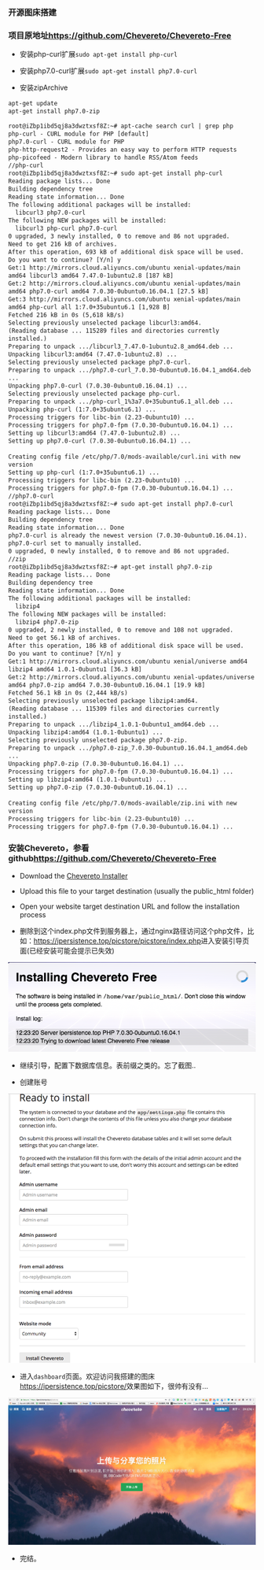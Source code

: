 ### 开源图床搭建
### 项目原地址<https://github.com/Chevereto/Chevereto-Free>

- 安装php-curl扩展```sudo apt-get install php-curl```

- 安装php7.0-curl扩展```sudo apt-get install php7.0-curl```

- 安装zipArchive

```
apt-get update
apt-get install php7.0-zip 
```

```
root@iZbp1ibd5qj8a3dwztxsf8Z:~# apt-cache search curl | grep php
php-curl - CURL module for PHP [default]
php7.0-curl - CURL module for PHP
php-http-request2 - Provides an easy way to perform HTTP requests
php-picofeed - Modern library to handle RSS/Atom feeds
//php-curl
root@iZbp1ibd5qj8a3dwztxsf8Z:~# sudo apt-get install php-curl
Reading package lists... Done
Building dependency tree       
Reading state information... Done
The following additional packages will be installed:
  libcurl3 php7.0-curl
The following NEW packages will be installed:
  libcurl3 php-curl php7.0-curl
0 upgraded, 3 newly installed, 0 to remove and 86 not upgraded.
Need to get 216 kB of archives.
After this operation, 693 kB of additional disk space will be used.
Do you want to continue? [Y/n] y
Get:1 http://mirrors.cloud.aliyuncs.com/ubuntu xenial-updates/main amd64 libcurl3 amd64 7.47.0-1ubuntu2.8 [187 kB]
Get:2 http://mirrors.cloud.aliyuncs.com/ubuntu xenial-updates/main amd64 php7.0-curl amd64 7.0.30-0ubuntu0.16.04.1 [27.5 kB]
Get:3 http://mirrors.cloud.aliyuncs.com/ubuntu xenial-updates/main amd64 php-curl all 1:7.0+35ubuntu6.1 [1,928 B]
Fetched 216 kB in 0s (5,618 kB/s)
Selecting previously unselected package libcurl3:amd64.
(Reading database ... 115289 files and directories currently installed.)
Preparing to unpack .../libcurl3_7.47.0-1ubuntu2.8_amd64.deb ...
Unpacking libcurl3:amd64 (7.47.0-1ubuntu2.8) ...
Selecting previously unselected package php7.0-curl.
Preparing to unpack .../php7.0-curl_7.0.30-0ubuntu0.16.04.1_amd64.deb ...
Unpacking php7.0-curl (7.0.30-0ubuntu0.16.04.1) ...
Selecting previously unselected package php-curl.
Preparing to unpack .../php-curl_1%3a7.0+35ubuntu6.1_all.deb ...
Unpacking php-curl (1:7.0+35ubuntu6.1) ...
Processing triggers for libc-bin (2.23-0ubuntu10) ...
Processing triggers for php7.0-fpm (7.0.30-0ubuntu0.16.04.1) ...
Setting up libcurl3:amd64 (7.47.0-1ubuntu2.8) ...
Setting up php7.0-curl (7.0.30-0ubuntu0.16.04.1) ...

Creating config file /etc/php/7.0/mods-available/curl.ini with new version
Setting up php-curl (1:7.0+35ubuntu6.1) ...
Processing triggers for libc-bin (2.23-0ubuntu10) ...
Processing triggers for php7.0-fpm (7.0.30-0ubuntu0.16.04.1) ...
//php7.0-curl
root@iZbp1ibd5qj8a3dwztxsf8Z:~# sudo apt-get install php7.0-curl
Reading package lists... Done
Building dependency tree       
Reading state information... Done
php7.0-curl is already the newest version (7.0.30-0ubuntu0.16.04.1).
php7.0-curl set to manually installed.
0 upgraded, 0 newly installed, 0 to remove and 86 not upgraded.
//zip
root@iZbp1ibd5qj8a3dwztxsf8Z:~# apt-get install php7.0-zip 
Reading package lists... Done
Building dependency tree       
Reading state information... Done
The following additional packages will be installed:
  libzip4
The following NEW packages will be installed:
  libzip4 php7.0-zip
0 upgraded, 2 newly installed, 0 to remove and 108 not upgraded.
Need to get 56.1 kB of archives.
After this operation, 186 kB of additional disk space will be used.
Do you want to continue? [Y/n] y
Get:1 http://mirrors.cloud.aliyuncs.com/ubuntu xenial/universe amd64 libzip4 amd64 1.0.1-0ubuntu1 [36.3 kB]
Get:2 http://mirrors.cloud.aliyuncs.com/ubuntu xenial-updates/universe amd64 php7.0-zip amd64 7.0.30-0ubuntu0.16.04.1 [19.9 kB]
Fetched 56.1 kB in 0s (2,444 kB/s)
Selecting previously unselected package libzip4:amd64.
(Reading database ... 115309 files and directories currently installed.)
Preparing to unpack .../libzip4_1.0.1-0ubuntu1_amd64.deb ...
Unpacking libzip4:amd64 (1.0.1-0ubuntu1) ...
Selecting previously unselected package php7.0-zip.
Preparing to unpack .../php7.0-zip_7.0.30-0ubuntu0.16.04.1_amd64.deb ...
Unpacking php7.0-zip (7.0.30-0ubuntu0.16.04.1) ...
Processing triggers for php7.0-fpm (7.0.30-0ubuntu0.16.04.1) ...
Setting up libzip4:amd64 (1.0.1-0ubuntu1) ...
Setting up php7.0-zip (7.0.30-0ubuntu0.16.04.1) ...

Creating config file /etc/php/7.0/mods-available/zip.ini with new version
Processing triggers for libc-bin (2.23-0ubuntu10) ...
Processing triggers for php7.0-fpm (7.0.30-0ubuntu0.16.04.1) ...
```

### 安装Chevereto，参看github<https://github.com/Chevereto/Chevereto-Free>

- Download the [Chevereto Installer](https://chevereto.com/download/file/installer)

- Upload this file to your target destination (usually the public_html folder)

- Open your website target destination URL and follow the installation process

- 删除到这个index.php文件到服务器上，通过nginx路径访问这个php文件，比如：<https://ipersistence.top/picstore/picstore/index.php>进入安装引导页面(已经安装可能会提示已失效)

![](https://github.com/we11cheng/WCImageHost/raw/master/WX20180731-122347.png)

- 继续引导，配置下数据库信息。表前缀之类的。忘了截图..

- 创建账号

![](https://github.com/we11cheng/WCImageHost/raw/master/WX20180731-130728.png)

- 进入```dashboard```页面。欢迎访问我搭建的图床<https://ipersistence.top/picstore/>效果图如下，很帅有没有...

![](https://github.com/we11cheng/WCImageHost/raw/master/WX20180731-131220.png)

- 完结。